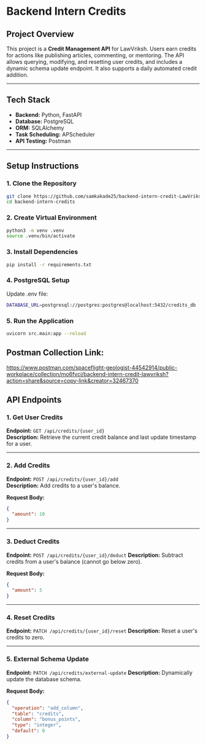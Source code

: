 # Backend Intern Credits

## Project Overview

This project is a **Credit Management API** for LawVriksh. Users earn credits for actions like publishing articles, commenting, or mentoring. The API allows querying, modifying, and resetting user credits, and includes a dynamic schema update endpoint. It also supports a daily automated credit addition.

---

## Tech Stack

- **Backend:** Python, FastAPI  
- **Database:** PostgreSQL  
- **ORM:** SQLAlchemy  
- **Task Scheduling:** APScheduler  
- **API Testing:** Postman  

---

## Setup Instructions

### 1. Clone the Repository
```bash
git clone https://github.com/samkakade25/backend-intern-credit-LawVriksh-.git
cd backend-intern-credits
```

### 2. Create Virtual Environment
```bash
python3 -m venv .venv
source .venv/bin/activate
```

### 3. Install Dependencies
```bash
pip install -r requirements.txt
```

### 4. PostgreSQL Setup
Update .env file:
```bash
DATABASE_URL=postgresql://postgres:postgres@localhost:5432/credits_db
```

### 5. Run the Application
```bash
uvicorn src.main:app --reload
```

## Postman Collection Link:
https://www.postman.com/spaceflight-geologist-44542914/public-workplace/collection/mo6fvci/backend-intern-credit-lawvriksh?action=share&source=copy-link&creator=32467370

## API Endpoints

### 1. Get User Credits
**Endpoint:** `GET /api/credits/{user_id}`  
**Description:** Retrieve the current credit balance and last update timestamp for a user.

---

### 2. Add Credits
**Endpoint:** `POST /api/credits/{user_id}/add`  
**Description:** Add credits to a user's balance.  

**Request Body:**
```json
{
  "amount": 10
}
```

---

### 3. Deduct Credits
**Endpoint:** `POST /api/credits/{user_id}/deduct`
**Description:** Subtract credits from a user's balance (cannot go below zero).

**Request Body:**
```json
{
  "amount": 5
}
```

---

### 4. Reset Credits
**Endpoint:** `PATCH /api/credits/{user_id}/reset`
**Description:** Reset a user's credits to zero.

---

### 5. External Schema Update
**Endpoint:** `PATCH /api/credits/external-update`
**Description:** Dynamically update the database schema.

**Request Body:**
```json
{
  "operation": "add_column",
  "table": "credits",
  "column": "bonus_points",
  "type": "integer",
  "default": 0
}
```

